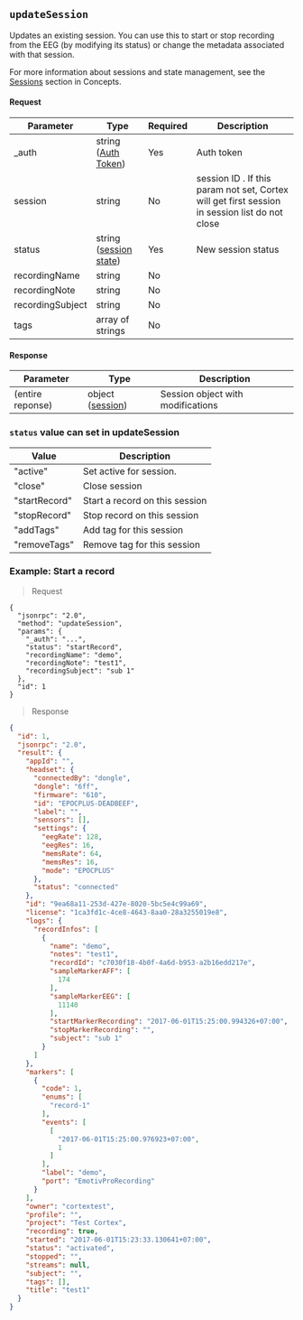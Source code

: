 ## `updateSession`

<div class="fullwidth">

Updates an existing session. You can use this to start or stop recording from the EEG (by modifying its status) or change the metadata associated with that session.

For more information about sessions and state management, see the [Sessions](#sessions) section in Concepts.

#### Request

Parameter | Type   | Required | Description
--------- | ----   | ---------| -----------
_auth     | string ([Auth Token](#auth-token)) | Yes | Auth token
session   | string | No | session ID . If this param not set, Cortex will get first session in session list do not close
status    | string ([session state](#sessions)) | Yes | New session status
recordingName | string | No | 
recordingNote | string | No |
recordingSubject | string | No |
tags      | array of strings | No |

#### Response

Parameter | Type   | Description
--------- | ----   | -----------
(entire reponse) | object ([session](#session-object))    | Session object with modifications

### `status` value can set in updateSession

Value   | Description
-----   | ----------
"active"| Set active for session.
"close" | Close session
"startRecord" | Start a record on this session
"stopRecord"  | Stop record on this session
"addTags"     | Add tag for this session
"removeTags"  | Remove tag for this session 

</div>


### Example: Start a record

> Request

```json--raw
{
  "jsonrpc": "2.0",
  "method": "updateSession",
  "params": {
    "_auth": "...",
    "status": "startRecord",
    "recordingName": "demo",
    "recordingNote": "test1",
    "recordingSubject": "sub 1"
  },
  "id": 1
}
```

> Response

```json
{
  "id": 1,
  "jsonrpc": "2.0",
  "result": {
    "appId": "",
    "headset": {
      "connectedBy": "dongle",
      "dongle": "6ff",
      "firmware": "610",
      "id": "EPOCPLUS-DEADBEEF",
      "label": "",
      "sensors": [],
      "settings": {
        "eegRate": 128,
        "eegRes": 16,
        "memsRate": 64,
        "memsRes": 16,
        "mode": "EPOCPLUS"
      },
      "status": "connected"
    },
    "id": "9ea68a11-253d-427e-8020-5bc5e4c99a69",
    "license": "1ca3fd1c-4ce8-4643-8aa0-28a3255019e8",
    "logs": {
      "recordInfos": [
        {
          "name": "demo",
          "notes": "test1",
          "recordId": "c7030f18-4b0f-4a6d-b953-a2b16edd217e",
          "sampleMarkerAFF": [
            174
          ],
          "sampleMarkerEEG": [
            11140
          ],
          "startMarkerRecording": "2017-06-01T15:25:00.994326+07:00",
          "stopMarkerRecording": "",
          "subject": "sub 1"
        }
      ]
    },
    "markers": [
      {
        "code": 1,
        "enums": [
          "record-1"
        ],
        "events": [
          [
            "2017-06-01T15:25:00.976923+07:00",
            1
          ]
        ],
        "label": "demo",
        "port": "EmotivProRecording"
      }
    ],
    "owner": "cortextest",
    "profile": "",
    "project": "Test Cortex",
    "recording": true,
    "started": "2017-06-01T15:23:33.130641+07:00",
    "status": "activated",
    "stopped": "",
    "streams": null,
    "subject": "",
    "tags": [],
    "title": "test1"
  }
}
```

